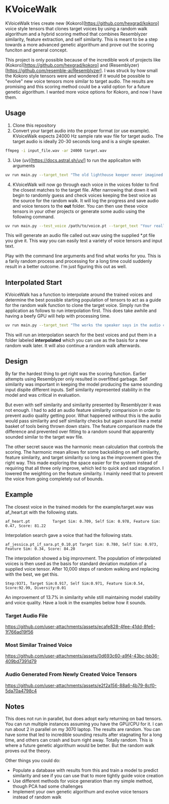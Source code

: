 # KVoiceWalk
KVoiceWalk tries create new (Kokoro)[https://github.com/hexgrad/kokoro] voice style tensors that clones target voices by using a random walk algorithum and a hybrid scoring method that combines Resemblyzer similarity, feature extraction, and self similarity. This is meant to be a step towards a more advanced genetic algorithum and prove out the scoring funciton and general concept.

This project is only possible because of the incredible work of projects like (Kokoro)[https://github.com/hexgrad/kokoro] and (Resemblyzer)[https://github.com/resemble-ai/Resemblyzer]. I was struck by how small the Kokoro style tensors were and wondered if it would be possible to "evolve" new voice tensors more similar to target audio. The results are promising and this scoring method could be a valid option for a future genetic algorithum. I wanted more voice options for Kokoro, and now I have them.

## Usage
1. Clone this repository
2. Convert your target audio into the proper format (or use example). KVoiceWalk expects 24000 Hz sample rate wav file for target audio. The target audio is ideally 20-30 seconds long and is a single speaker.

```bash
ffmpeg -i input_file.wav -ar 24000 target.wav
```

3. Use (uv)[https://docs.astral.sh/uv/] to run the applicaiton with arguments

```bash
uv run main.py --target_text "The old lighthouse keeper never imagined that one day he'd be guiding ships from the comfort of his living room, but with modern technology and an array of cameras, he did just that, sipping tea while the storm raged outside and gulls shrieked overhead." --target_audio ./example/target.wav
```

4. KVoiceWalk will now go through each voice in the voices folder to find the closest matches to the target file. After narrowing that down it will begin to randomly guess and check voices keeping the best voice as the source for the random walk. It will log the progress and save audio and voice tensors to the **out** folder. You can then use these voice tensors in your other projects or generate some audio using the following command.

```bash
uv run main.py --test_voice /path/to/voice.pt --target_text "Your really awesome text you want spoken"
```

This will generate an audio file called out.wav using the supplied *.pt file you give it. This way you can easily test a variety of voice tensors and input text.

Play with the command line arguments and find what works for you. This is a farily random process and processing for a long time could suddenly result in a better outcome. I'm just figuring this out as well.

## Interpolated Start
KVoiceWalk has a function to interpolate around the trained voices and determine the best possible starting population of tensors to act as a guide for the random walk function to clone the target voice. Simply run the application as follows to run interpolation first. This does take awhile and having a beefy GPU will help with processing time.

```bash
uv run main.py --target_text "The works the speaker says in the audio clip" --target_audio /path/to/target.wav --interpolate_start
```

This will run an interpolation search for the best voices and put them in a folder labeled **interpolated** which you can use as the basis for a new random walk later. It will also continue a random walk afterwards.

## Design
By far the hardest thing to get right was the scoring function. Earlier attempts using Resemblyzer only resulted in overfitted garbage. Self similarity was important in keeping the model producing the same sounding input dispite different inputs. Self similarity represented stability in the model and was critical in evaluation.

But even with self similarity and similarity presented by Resemblyzer it was not enough. I had to add an audio feature similarity comparision in order to prevent audio quality getting poor. What happened without this is the audio would pass similarity and self similarity checks but again sound like a metal basket of tools being thrown down stairs. The feature comparison made the difference and prevented over fitting to a random sound that apparently sounded similar to the target wav file.

The other secret sauce was the harmonic mean calculation that controls the scoring. The harmonic mean allows for some backsliding on self similarity, feature similarity, and target similarity so long as the improvement goes the right way. This made exploring the space easier for the system instead of requiring that all three only improve, which led to quick and sad stagnation. I lowered the weighting on the feature similarity. I mainly need that to prevent the voice from going completely out of bounds.

## Example
The closest voice in the trained models for the example/target.wav was af_heart.pt with the following stats.
```
af_heart.pt          Target Sim: 0.709, Self Sim: 0.978, Feature Sim: 0.47, Score: 81.22
```
Interpolation search gave a voice that had the following stats.
```
af_jessica.pt_if_sara.pt_0.10.pt Target Sim: 0.780, Self Sim: 0.973, Feature Sim: 0.34, Score: 84.20
```
The interpolation showed a big improvment. The population of interpolated voices is then used as the basis for standard deviation mutation of a supplied voice tensor. After 10,000 steps of random walking and replacing with the best, we get this.
```
Step:9371, Target Sim:0.917, Self Sim:0.971, Feature Sim:0.54, Score:92.99, Diversity:0.01
```
An improvement of 13.7% in similarity while still maintaining model stability and voice quality. Have a look in the examples below how it sounds.
### Target Audio File

https://github.com/user-attachments/assets/ecafe828-4fee-41dd-8fe6-1f766ad19f56

### Most Similar Trained Voice

https://github.com/user-attachments/assets/0d693c60-a9f4-43bc-bb36-409bd7391d79

### Audio Generated From Newly Created Voice Tensors

https://github.com/user-attachments/assets/e2f2a156-88a6-4b79-8cf0-5da70a4798c4


## Notes
This does not run in parallel, but does adopt early returning on bad tensors. You can run multiple instances assuming you have the GPU/CPU for it. I can run about 2 in parallel on my 3070 laptop. The results are random. You can have some that led to incredible sounding results after stagnating for a long time, and others can crash and burn right away. Totally random. This is where a future genetic algorithum would be better. But the random walk proves out the theory.

Other things you could do:
- Populate a database with results from this and train a model to predict similarity and see if you can use that to more tightly guide voice creation
- Use different methods for voice generation than my simple method, though PCA had some challenges
- Implement your own genetic algorithum and evolve voice tensors instead of random walk
